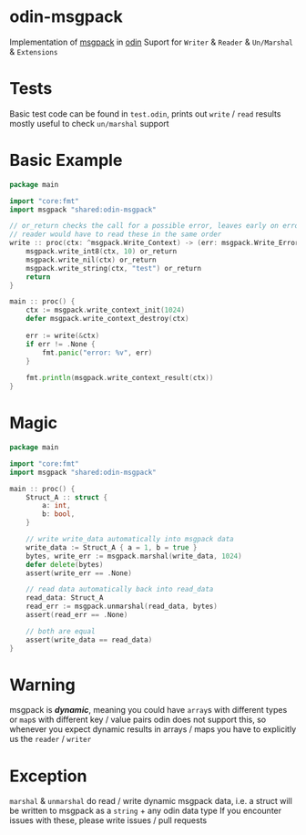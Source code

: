 # odin-msgpack
Implementation of [msgpack](https://msgpack.org/) in [odin](https://odin-lang.org/)
Suport for `Writer` & `Reader` & `Un/Marshal` & `Extensions` 

# Tests
Basic test code can be found in `test.odin`, prints out `write` / `read` results mostly useful to check `un/marshal` support

# Basic Example 
```go
package main

import "core:fmt"
import msgpack "shared:odin-msgpack"

// or_return checks the call for a possible error, leaves early on error
// reader would have to read these in the same order
write :: proc(ctx: ^msgpack.Write_Context) -> (err: msgpack.Write_Error) {
	msgpack.write_int8(ctx, 10) or_return
	msgpack.write_nil(ctx) or_return
	msgpack.write_string(ctx, "test") or_return
	return
}

main :: proc() {
	ctx := msgpack.write_context_init(1024)
	defer msgpack.write_context_destroy(ctx)
    
	err := write(&ctx)
	if err != .None {
		fmt.panic("error: %v", err)
	}
    
	fmt.println(msgpack.write_context_result(ctx))
}
```

# Magic
```go
package main

import "core:fmt"
import msgpack "shared:odin-msgpack"

main :: proc() {
	Struct_A :: struct {
		a: int,
		b: bool,
	}

	// write write_data automatically into msgpack data
	write_data := Struct_A { a = 1, b = true }
	bytes, write_err := msgpack.marshal(write_data, 1024)
	defer delete(bytes)
	assert(write_err == .None)

	// read data automatically back into read_data
	read_data: Struct_A
	read_err := msgpack.unmarshal(read_data, bytes)
	assert(read_err == .None)

	// both are equal
	assert(write_data == read_data)
}
```

# Warning
msgpack is ***dynamic***, meaning you could have `array`s with different types or `map`s with different key / value pairs
odin does not support this, so whenever you expect dynamic results in arrays / maps you have to explicitly us the `reader` / `writer`

# Exception
`marshal` & `unmarshal` do read  / write dynamic msgpack data, i.e. a struct will be written to msgpack as a `string` + any odin data type
If you encounter issues with these, please write issues / pull requests
